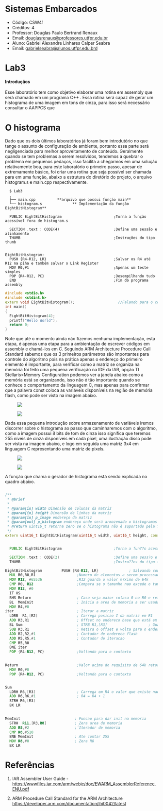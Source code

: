 # Sistemas Embarcados
- Código: CSW41
- Créditos: 4
- Professor: Douglas Paulo Bertrand Renaux
- Email: douglasrenaux@professores.utfpr.edu.br
- Aluno: Gabriel Alexandre Linhares Calper Seabra
- Email: gabrielseabra@alunos.utfpr.edu.brd


# Lab3
#### Introduçãos
Esse laboratório tem como objetivo elaborar uma rotina em assembly que será chamado em um programa C++ . Essa rotina será capaz de gerar um histograma de uma imagem em tons de cinza, para isso será necessário consultar o AAPPCS que

# O histograma
Dado que os dois últimos laboratórios já foram bem introdutório no que tange o assunto de configuração de ambiente, portanto essa parte será negligenciada para melhor aproveitamento de conteúdo. Geralmente quando se tem problemas a serem resolvidos, tendemos a quebrar o problema em pequenos pedaços, isso facilita a chegarmos em uma solução relativamente boa, para este laboratório o primeiro passo, apesar de extremamente básico, foi criar uma rotina que seja possível ser chamada para em uma função, abaixo a estrutura do diretório do projeto, o arquivo histogram.s e main.cpp respectivamente.

```shell
  $ Lab3
  .
  ├── main.cpp          **arquivo que possui função main**
  └── histogram.s              ** Implementação da função EightBitHistogram**
```


```armassembly
  PUBLIC EightBitHistogram                        ;Torna a função acessível fora de histogram.s

  SECTION .text : CODE(4)                         ;Define uma sessão e alinhamento
  THUMB                                           ;Instruções do tipo thumb


EightBitHistogram:
  PUSH {R4-R12, LR}                               ;Salvar os R4 até R12 na piha e também salvar o Link Register
  MOV R0,#1                                       ;Apenas um teste simples
  POP {R4-R12, PC}                                ;Desempilhando tudo
  END                                             ;Fim do programa assembly
```

```cpp
#include <stdio.h>
#include <stdint.h>
extern void EightBitHistogram();                    //Falando para o compilador que essa função foi definida externamente   
int main()
{
  EightBitHistogram(4);
  printf("Hello World"); 
  return 0;
}
```

Note que até o momento ainda não fizemos nenhuma implementação, esta etapa, é apenas uma etapa para a ambientação de escrever códigos em assembly e chamá-los em C.
Seguindo ARM Architecture Procedure Call Standard sabemos que os 3 primeiros parâmetros são importantes para controle do algoritmo pois na prática apenas o endereço do primeiro elemento é importante, para verificar como a matriz se organiza na memória foi feito uma pequena verificação na IDE da IAR, opção TI Stellaris>Memory Configuration podemos ver a janela abaixo como a memória está se organizando, isso não é tão importante quando se conhece o comportamento da linguagem C, mas apenas para confirmar que a palavra const coloca as variáveis disponíveis na região de memória flash, como pode ser visto na imagem abaixo.


<figure>
  <img src="https://user-images.githubusercontent.com/48101913/139188743-fe278cb3-19d3-4783-828b-4b486b9edc40.png">
</figure>

<figure>
  <img src="https://user-images.githubusercontent.com/48101913/139188973-c3207b85-2252-4925-8183-d97d695135ea.png">
</figure>

Dada essa pequena introdução sobre armazenamento de variáveis iremos discorrer sobre o histograma ao passo que caminharemos com o algoritmo, como a imagem possui 8 bits de tom de cinza isso significa que teremos 255 níveis de cinza disponíveis em cada píxel, uma ilustração disso pode ser vista na imagem abaixo, e logo em seguida uma matriz 3x4 em linguagem C representando uma matriz de pixels.

<figure>
  <img src="https://user-images.githubusercontent.com/48101913/139511958-a42ab4d0-fc40-45f4-82b6-2ea9a5802bb7.png">
</figure>

<figure>
  <img src="https://user-images.githubusercontent.com/48101913/139512195-4d86a328-5a2f-4765-93bb-930a1b520ece.png">
</figure>

A função que chama o gerador de histograma está sendo explicada no quadro abaixo.

```cpp

/**
 * @brief 
 * 
 * @param[in] width Dimensão de colunas da matriz
 * @param[in] height Dimensão de linhas da matriz
 * @param[in] p_image endereço da matriz
 * @param[out] p_histogram endereço onde será armazenado o histogramas
 * @return uint16_t retorna zero se o histograma não é suportado pela função
 */
extern uint16_t EightBitHistogram(uint16_t width, uint16_t height, const uint8_t * p_image, uint16_t * p_histogram);
```



```asm

  PUBLIC EightBitHistogram                        ;Torna a fun??o acess?vel fora de histogram.s

  SECTION .text : CODE(2)                         ;Define uma sess?o e alinhamento
  THUMB                                           ;Instru??es do tipo thumb

EightBitHistogram         PUSH {R4-R12, LR}              ; Salvando contexto
  MUL R0,R0,R1                   ;Numero de elementos a serem processados
  MOV R12, #65536                ;R12 guarda o valor m?ximo de 64k
  CMP R0, R12                    ;Compara se o tamanho nao excede o tamanho max
  MOV R12, #0
  IT HS
  BHS Return                     ; Caso seja maior colaca 0 no R0 e retorna para o fluxo do programa
  BL  MemInit                    ; Inicia a area de memoria a ser usada
  MOV R4,#0
iter                             ; Iterar a matriz
  LDRB  R1,[R2]                  ; Carrega posicao I da matriz em R1
  ADD R3,R1                      ; Offset no endereco base que está em R3
  BL Sum                         ; STRB R1,[R3]                   ; Guarda posicao I da matriz na memoria
  SUB R3,R1                      ; Retira o offset e volta para o endereco base
  ADD R2,R2,#1                   ; Contador de endereco flash
  ADD R5,R5,#1                   ; Contador de iteracao
  CMP R5,R0
  BNE iter
  POP {R4-R12, PC}               ;Voltando para o contexto
  

Return                           ;Valor acima do requisito de 64k retorna para a funcao main indicando 0 como retorno
  MOV R0,#0
  POP {R4-R12, PC}               ;Voltando para o contexto


Sum
  LDRH R6,[R3]                   ; Carrega em R4 o valor que existe naquela posicao de memoria
  ADD R6,R6,#1                   ; R4 = R4 + 1
  STRH R6,[R3]
  BX LR
 

MemInit                         ; Funcao para dar init na memoria
  STRH  R11,[R3,R8]             ; Zera area de memoria
  ADD R8,#2                     ;´Iterador de memoria
  CMP R8,#510                   
  BNE MemInit                   ; Ate contar 255
  MOV R8,#0                     ; Zera R8
  BX LR
```






# Referências

1. IAR Assembler User Guide - https://wwwfiles.iar.com/arm/webic/doc/EWARM_AssemblerReference.ENU.pdf

2. ARM Procedure Call Standard for the ARM Architecture https://developer.arm.com/documentation/ihi0042/latest
